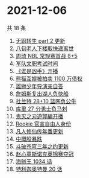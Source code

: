 # 2021-12-06

共 18 条

<!-- BEGIN -->
<!-- 最后更新时间 Mon Dec 06 2021 13:07:22 GMT+0800 (China Standard Time) -->

1. [无职转生 part.2 更新](https://www.zhihu.com/search?q=无职转生)
1. [八旬老人下楼取快递离世](https://www.zhihu.com/search?q=重庆老人)
1. [周琦 NBL 常规赛首战 8+5](https://www.zhihu.com/search?q=周琦)
1. [军队文职考试时间](https://www.zhihu.com/search?q=军队文职考试)
1. [《谁是凶手》开播](https://www.zhihu.com/search?q=谁是凶手)
1. [熊猫互娱被拍卖 1100 万债权](https://www.zhihu.com/search?q=熊猫互娱)
1. [雄狮少年导演亲自答](https://www.zhihu.com/search?q=雄狮少年)
1. [詹姆斯复出湖人负快船](https://www.zhihu.com/search?q=湖人)
1. [杜兰特 28+10 篮网负公牛](https://www.zhihu.com/search?q=篮网)
1. [库里 27 分勇士负马刺](https://www.zhihu.com/search?q=勇士)
1. [鬼灭之刃遊郭編开播](https://www.zhihu.com/search?q=鬼灭之刃)
1. [Rookie 官宣自由人身份](https://www.zhihu.com/search?q=Rookie)
1. [凡人修仙传年番更新](https://www.zhihu.com/search?q=凡人修仙传)
1. [中概股暴跌](https://www.zhihu.com/search?q=中概股)
1. [斗破苍穹三年之约更新](https://www.zhihu.com/search?q=斗破苍穹三年之约)
1. [赵心童斯诺克英锦赛夺冠](https://www.zhihu.com/search?q=赵心童)
1. [海贼王 1034 话](https://www.zhihu.com/search?q=海贼王)
1. [特利迦奥特曼 20 话](https://www.zhihu.com/search?q=特利迦奥特曼)

<!-- END -->

